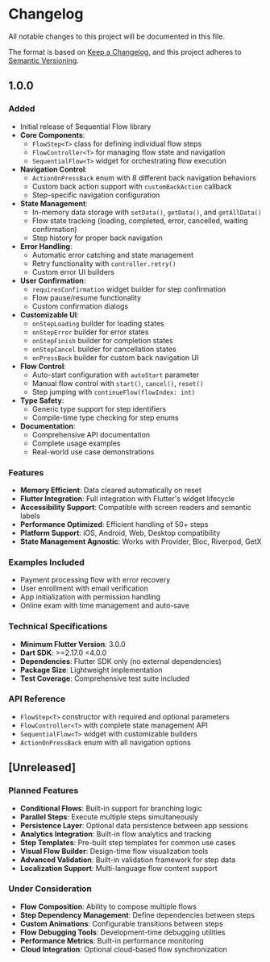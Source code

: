 # Changelog

All notable changes to this project will be documented in this file.

The format is based on [Keep a Changelog](https://keepachangelog.com/en/1.0.0/),
and this project adheres to [Semantic Versioning](https://semver.org/spec/v2.0.0.html).

## 1.0.0

### Added
- Initial release of Sequential Flow library
- **Core Components**:
    - `FlowStep<T>` class for defining individual flow steps
    - `FlowController<T>` for managing flow state and navigation
    - `SequentialFlow<T>` widget for orchestrating flow execution
- **Navigation Control**:
    - `ActionOnPressBack` enum with 8 different back navigation behaviors
    - Custom back action support with `customBackAction` callback
    - Step-specific navigation configuration
- **State Management**:
    - In-memory data storage with `setData()`, `getData()`, and `getAllData()`
    - Flow state tracking (loading, completed, error, cancelled, waiting confirmation)
    - Step history for proper back navigation
- **Error Handling**:
    - Automatic error catching and state management
    - Retry functionality with `controller.retry()`
    - Custom error UI builders
- **User Confirmation**:
    - `requiresConfirmation` widget builder for step confirmation
    - Flow pause/resume functionality
    - Custom confirmation dialogs
- **Customizable UI**:
    - `onStepLoading` builder for loading states
    - `onStepError` builder for error states
    - `onStepFinish` builder for completion states
    - `onStepCancel` builder for cancellation states
    - `onPressBack` builder for custom back navigation UI
- **Flow Control**:
    - Auto-start configuration with `autoStart` parameter
    - Manual flow control with `start()`, `cancel()`, `reset()`
    - Step jumping with `continueFlow(flowIndex: int)`
- **Type Safety**:
    - Generic type support for step identifiers
    - Compile-time type checking for step enums
- **Documentation**:
    - Comprehensive API documentation
    - Complete usage examples
    - Real-world use case demonstrations

### Features
- **Memory Efficient**: Data cleared automatically on reset
- **Flutter Integration**: Full integration with Flutter's widget lifecycle
- **Accessibility Support**: Compatible with screen readers and semantic labels
- **Performance Optimized**: Efficient handling of 50+ steps
- **Platform Support**: iOS, Android, Web, Desktop compatibility
- **State Management Agnostic**: Works with Provider, Bloc, Riverpod, GetX

### Examples Included
- Payment processing flow with error recovery
- User enrollment with email verification
- App initialization with permission handling
- Online exam with time management and auto-save

### Technical Specifications
- **Minimum Flutter Version**: 3.0.0
- **Dart SDK**: >=2.17.0 <4.0.0
- **Dependencies**: Flutter SDK only (no external dependencies)
- **Package Size**: Lightweight implementation
- **Test Coverage**: Comprehensive test suite included

### API Reference
- `FlowStep<T>` constructor with required and optional parameters
- `FlowController<T>` with complete state management API
- `SequentialFlow<T>` widget with customizable builders
- `ActionOnPressBack` enum with all navigation options

## [Unreleased]

### Planned Features
- **Conditional Flows**: Built-in support for branching logic
- **Parallel Steps**: Execute multiple steps simultaneously
- **Persistence Layer**: Optional data persistence between app sessions
- **Analytics Integration**: Built-in flow analytics and tracking
- **Step Templates**: Pre-built step templates for common use cases
- **Visual Flow Builder**: Design-time flow visualization tools
- **Advanced Validation**: Built-in validation framework for step data
- **Localization Support**: Multi-language flow content support

### Under Consideration
- **Flow Composition**: Ability to compose multiple flows
- **Step Dependency Management**: Define dependencies between steps
- **Custom Animations**: Configurable transitions between steps
- **Flow Debugging Tools**: Development-time debugging utilities
- **Performance Metrics**: Built-in performance monitoring
- **Cloud Integration**: Optional cloud-based flow synchronization
